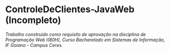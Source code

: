 # ControleDeClientes-JavaWeb (Incompleto)

_Trabalho construído como requisito de aprovação na disciplina de Programação Web I(80H), Curso Bacharelado em Sistemas de Informação, IF Goiano - Campus Ceres._

